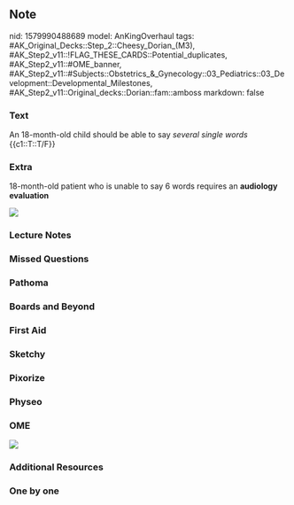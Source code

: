 ## Note
nid: 1579990488689
model: AnKingOverhaul
tags: #AK_Original_Decks::Step_2::Cheesy_Dorian_(M3), #AK_Step2_v11::!FLAG_THESE_CARDS::Potential_duplicates, #AK_Step2_v11::#OME_banner, #AK_Step2_v11::#Subjects::Obstetrics_&_Gynecology::03_Pediatrics::03_Development::Developmental_Milestones, #AK_Step2_v11::Original_decks::Dorian::fam::amboss
markdown: false

### Text
<div>
  <div>
    An 18-month-old child should be able to say <i>several single
    words</i>
  </div>
</div>
<div>
  {{c1::T::T/F}}
</div>

### Extra
18-month-old patient who is unable to say 6 words requires an
<b>audiology evaluation</b>
<div><img src=
"paste-d5e333936b8eff9f9c89b5e25e63913d28853c10.jpg"></div>

### Lecture Notes


### Missed Questions


### Pathoma


### Boards and Beyond


### First Aid


### Sketchy


### Pixorize


### Physeo


### OME
<div class="ome-widget">
  <a href="https://onlinemeded.org?ref=anki"><img src=
  "_OME_AnkiFlashcards_General_4.png"></a>
</div>

### Additional Resources


### One by one

